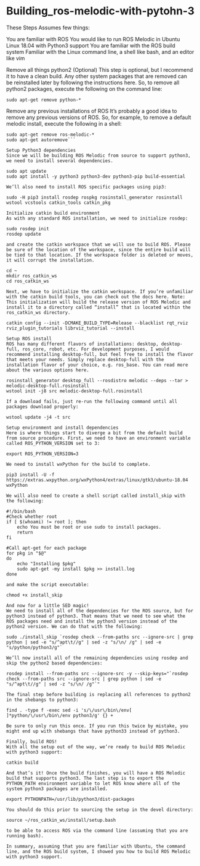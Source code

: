 # Building_ros-melodic-with-pytohn-3

These Steps Assumes few things:

You are familiar with ROS
You would like to run ROS Melodic in Ubuntu Linux 18.04 with Python3 support
You are familiar with the ROS build system
Familiar with the Linux command line, a shell like bash, and an editor like vim

Remove all things python2 (Optional)
This step is optional, but I recommend it to have a clean build. Any other system packages that are removed can be reinstalled later by following the instructions here. So, to remove all python2 packages, execute the following on the command line:

```sudo apt-get remove python-*```

Remove any previous installations of ROS
It’s probably a good idea to remove any previous versions of ROS. So, for example, to remove a default melodic install, execute the following in a shell:

```sudo apt-get remove ros-*
sudo apt-get remove ros-melodic-*
sudo apt-get autoremove```

Setup Python3 dependencies
Since we will be building ROS Melodic from source to support python3, we need to install several dependencies.

sudo apt update
sudo apt install -y python3 python3-dev python3-pip build-essential

We’ll also need to install ROS specific packages using pip3:

sudo -H pip3 install rosdep rospkg rosinstall_generator rosinstall wstool vcstools catkin_tools catkin_pkg

Initialize catkin build environment
As with any standard ROS installation, we need to initialize rosdep:

sudo rosdep init
rosdep update

and create the catkin workspace that we will use to build ROS. Please be sure of the location of the workspace, since the entire build will be tied to that location. If the workspace folder is deleted or moves, it will corrupt the installation.

cd ~
mkdir ros_catkin_ws
cd ros_catkin_ws

Next, we have to initialize the catkin workspace. If you’re unfamiliar with the catkin build tools, you can check out the docs here. Note: This initialization will build the release version of ROS Melodic and install it to a directory called “install” that is located within the ros_catkin_ws directory.

catkin config --init -DCMAKE_BUILD_TYPE=Release --blacklist rqt_rviz rviz_plugin_tutorials librviz_tutorial --install

Setup ROS install
ROS has many different flavors of installations: desktop, desktop-full, ros_core, robot, etc. For development purposes, I would recommend installing desktop-full, but feel free to install the flavor that meets your needs. Simply replace desktop-full with the installation flavor of your choice, e.g. ros_base. You can read more about the various options here.

rosinstall_generator desktop_full --rosdistro melodic --deps --tar > melodic-desktop-full.rosinstall
wstool init -j8 src melodic-desktop-full.rosinstall

If a download fails, just re-run the following command until all packages download properly:

wstool update -j4 -t src

Setup environment and install dependencies
Here is where things start to diverge a bit from the default build from source procedure. First, we need to have an environment variable called ROS_PYTHON_VERSION set to 3:

export ROS_PYTHON_VERSION=3

We need to install wxPython for the build to complete.

pip3 install -U -f https://extras.wxpython.org/wxPython4/extras/linux/gtk3/ubuntu-18.04 wxPython

We will also need to create a shell script called install_skip with the following:

#!/bin/bash
#Check whether root
if [ $(whoami) != root ]; then
    echo You must be root or use sudo to install packages.
    return
fi

#Call apt-get for each package
for pkg in "$@"
do
    echo "Installing $pkg"
    sudo apt-get -my install $pkg >> install.log
done

and make the script executable:

chmod +x install_skip

And now for a little SED magic!
We need to install all of the dependencies for the ROS source, but for python3 instead of python3. That means that we need to see what the ROS packages need and install the python3 version instead of the python2 version. We can do that with the following:

sudo ./install_skip `rosdep check --from-paths src --ignore-src | grep python | sed -e "s/^apt\t//g" | sed -z "s/\n/ /g" | sed -e "s/python/python3/g"`

We’ll now install all of the remaining dependencies using rosdep and skip the python2 based dependencies:

rosdep install --from-paths src --ignore-src -y --skip-keys="`rosdep check --from-paths src --ignore-src | grep python | sed -e "s/^apt\t//g" | sed -z "s/\n/ /g"`"

The final step before building is replacing all references to python2 in the shebangs to python3:

find . -type f -exec sed -i 's/\/usr\/bin\/env[ ]*python/\/usr\/bin\/env python3/g' {} +

Be sure to only run this once. If you run this twice by mistake, you might end up with shebangs that have python33 instead of python3.

Finally, build ROS!
With all the setup out of the way, we’re ready to build ROS Melodic with python3 support:

catkin build

And that’s it! Once the build finishes, you will have a ROS Melodic build that supports python3. The last step is to export the PYTHON_PATH environment variable to let ROS know where all of the system python3 packages are installed.

export PYTHONPATH=/usr/lib/python3/dist-packages  

You should do this prior to sourcing the setup in the devel directory:

source ~/ros_catkin_ws/install/setup.bash

to be able to access ROS via the command line (assuming that you are running bash).

In summary, assuming that you are familiar with Ubuntu, the command line, and the ROS build system, I showed you how to build ROS Melodic with python3 support.
